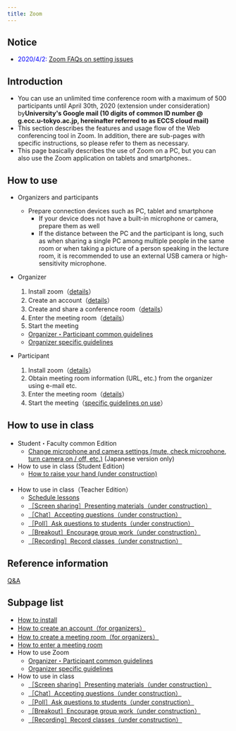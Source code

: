 ```yaml
---
title: Zoom
---
```


## Notice

* <span style="color:blue;">2020/4/2:</span> <a href="zoom/setting_issues">Zoom FAQs on setting issues</a>

<!--
* The person <font color="green">hosting the meeting</font>(or co-hosting) <font color="green">must</font> <a href="create_account" target="">activate its zoom account</a>.
* Those<font color="purple">participating of a zoom meeting as guests</font>(i.e., joining a meeting)<font color="purple">do not need</font> a zoom account.
* Now, there are many cases reporting <font color="red">an error message "user not exist" </font>when trying to activate an account. In this case, check the <a href="https://tinyurl.com/v5pvzb5">troubleshooting assistant </a>and answer the survey at the end. In case you still cannot solve the problem, please contact utelecon-inquiries@googlegroups.com.
* Any other inquiries: utelecon-inquiries@googlegroups.com.
-->

## Introduction

* You can use an unlimited time conference room with a maximum of 500 participants until April 30th, 2020 (extension under consideration) by**University's Google mail (10 digits of common ID number @ g.ecc.u-tokyo.ac.jp, hereinafter referred to as ECCS cloud mail)**   
* This section describes the features and usage flow of the Web conferencing tool in Zoom. In addition, there are sub-pages with specific instructions, so please refer to them as necessary.
* This page basically describes the use of Zoom on a PC, but you can also use the Zoom application on tablets and smartphones..

## How to use

* Organizers and participants 
  * Prepare connection devices such as PC, tablet and smartphone
    * If your device does not have a built-in microphone or camera, prepare them as well
    * If the distance between the PC and the participant is long, such as when sharing a single PC among multiple people in the same room or when taking a picture of a person speaking in the lecture room, it is recommended to use an external USB camera or high-sensitivity microphone. 
    
* Organizer
  1. Install zoom（<a href="install" target="">details</a>）  
  1. Create an account（<a href="create_account" target="">details</a>）
  1. Create and share a conference room（<a href="create_room" target="">details</a>）
  1. Enter the meeting room（<a href="join" target="">details</a>）
  1. Start the meeting
    * <a href="how_to_use" target="">Organizer・Participant common guidelines</a>
	* <a href="how_to_use_host" target="">Organizer specific guidelines</a>
  
* Participant
  1. Install zoom（<a href="install" target="">details</a>）  
  1. Obtain meeting room information (URL, etc.) from the organizer using e-mail etc.
  1. Enter the meeting room（<a href="join" target="">details</a>）
  1. Start the meeting（<a href="how_to_use" target="">specific guidelines on use</a>）

## How to use in class

* Student・Faculty common Edition
  * <a href="how_to_use_in_classroom_common#use_mic_and_camera">Change microphone and camera settings (mute, check microphone, turn camera on / off, etc.)</a> (Japanese version only)
	<br>
* How to use in class (Student Edition)
  * <a href="">How to raise your hand (under construction)</a>
  <br>
* How to use in class（Teacher Edition）
  * <a href="how_to_use_in_classroom_faculty_members#schedule">Schedule lessons</a>
  * <a href="" target="">［Screen sharing］Presenting materials（under construction）</a>
  * <a href="" target="">［Chat］Accepting questions（under construction）</a>
  * <a href="" target="">［Poll］Ask questions to students（under construction）</a>
  * <a href="" target="">［Breakout］Encourage group work（under construction）</a>
  * <a href="" target="">［Recording］Record classes（under construction）</a>


## Reference information
[Q&A](qa)  


## Subpage list
* <a href="install" target="">How to install</a>  
* <a href="create_account" target="">How to create an account（for organizers）</a>  
* <a href="create_room" target="">How to create a meeting room（for organizers）</a>  
* <a href="join" target="">How to enter a meeting room</a>  
* How to use Zoom
  * <a href="how_to_use" target="">Organizer・Participant common guidelines</a>  
  * <a href="how_to_use_host" target="">Organizer specific guidelines</a>  
* How to use in class  
  * <a href="classroom_screen_sharing" target="">［Screen sharing］Presenting materials（under construction）</a>  
  * <a href="classroom_chat" target="">［Chat］Accepting questions（under construction）</a>  
  * <a href="classroom_poll" target="">［Poll］Ask questions to students（under construction）</a>  
  * <a href="classroom_breakout" target="">［Breakout］Encourage group work（under construction）</a>  
  * <a href="classroom_record" target="">［Recording］Record classes（under construction）</a>  
